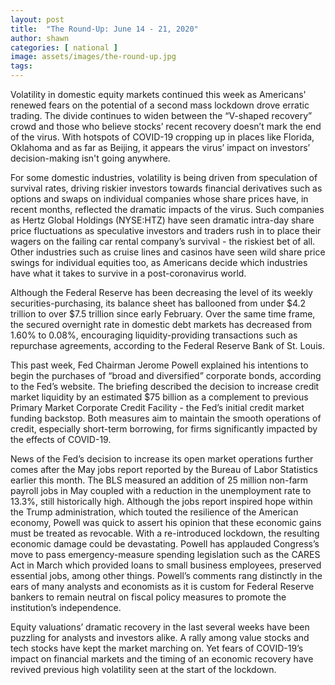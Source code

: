 ```yaml
---
layout: post
title:  "The Round-Up: June 14 - 21, 2020"
author: shawn
categories: [ national ]
image: assets/images/the-round-up.jpg
tags:
---
```


Volatility in domestic equity markets continued this week as Americans' renewed fears on the potential of a second mass lockdown drove erratic trading. The divide continues to widen between the “V-shaped recovery” crowd and those who believe stocks’ recent recovery doesn’t mark the end of the virus. With hotspots of COVID-19 cropping up in places like Florida, Oklahoma and as far as Beijing, it appears the virus’ impact on investors’ decision-making isn't going anywhere.

For some domestic industries, volatility is being driven from speculation of survival rates, driving riskier investors towards financial derivatives such as options and swaps on individual companies whose share prices have, in recent months, reflected the dramatic impacts of the virus. Such companies as Hertz Global Holdings (NYSE:HTZ) have seen dramatic intra-day share price fluctuations as speculative investors and traders rush in to place their wagers on the failing car rental company’s survival - the riskiest bet of all. Other industries such as cruise lines and casinos have seen wild share price swings for individual equities too, as Americans decide which industries have what it takes to survive in a post-coronavirus world.

Although the Federal Reserve has been decreasing the level of its weekly securities-purchasing, its balance sheet has ballooned from under $4.2 trillion to over $7.5 trillion since early February. Over the same time frame, the secured overnight rate in domestic debt markets has decreased from 1.60% to 0.08%, encouraging liquidity-providing transactions such as repurchase agreements, according to the Federal Reserve Bank of St. Louis.

This past week, Fed Chairman Jerome Powell explained his intentions to begin the purchases of “broad and diversified” corporate bonds, according to the Fed’s website. The briefing described the decision to increase credit market liquidity by an estimated $75 billion as a complement to previous Primary Market Corporate Credit Facility - the Fed’s initial credit market funding backstop. Both measures aim to maintain the smooth operations of credit, especially short-term borrowing, for firms significantly impacted by the effects of COVID-19. 

News of the Fed’s decision to increase its open market operations further comes after the May jobs report reported by the Bureau of Labor Statistics earlier this month. The BLS measured an addition of 25 million non-farm payroll jobs in May coupled with a reduction in the unemployment rate to 13.3%, still historically high. Although the jobs report inspired hope within the Trump administration, which touted the resilience of the American economy, Powell was quick to assert his opinion that these economic gains must be treated as revocable. With a re-introduced lockdown, the resulting economic damage could be devastating. Powell has applauded Congress’s move to pass emergency-measure spending legislation such as the CARES Act in March which provided loans to small business employees, preserved essential jobs, among other things. Powell’s comments rang distinctly in the ears of many analysts and economists as it is custom for Federal Reserve bankers to remain neutral on fiscal policy measures to promote the institution’s independence.

Equity valuations’ dramatic recovery in the last several weeks have been puzzling for analysts and investors alike. A rally among value stocks and tech stocks have kept the market marching on. Yet fears of COVID-19’s impact on financial markets and the timing of an economic recovery have revived previous high volatility seen at the start of the lockdown.

